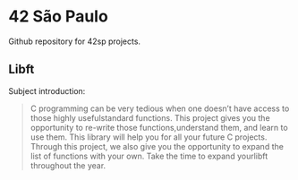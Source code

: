# 42 São Paulo
Github repository for 42sp projects.

## Libft
Subject introduction:
> C programming can be very tedious when one doesn’t have access to those highly usefulstandard functions. This project gives you the opportunity to re-write those functions,understand them, and learn to use them. This library will help you for all your future C projects. Through this project, we also give you the opportunity to expand the list of functions with your own. Take the time to expand yourlibft throughout the year.
